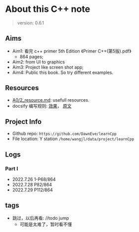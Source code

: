 # About this C++ note

> version: 0.6.1


## Aims
* Aim1: 看完 c++ primer 5th Edition 《Primer C++(第5版).pdf》
    - 864 pages;
* Aim2: from UI to graphics
* Aim3: Project like screen shot app;
* Aim4: Public this book. So try different examples.


## Resources
* [A0/2_resource.md](/A0/2_resource): usefull resources.
* docsify 编写规则: [效果](https://docsify.js.org/#/custom-navbar)， [原文](https://github.com/docsifyjs/docsify/blob/develop/docs/custom-navbar.md?plain=1)



## Project Info
- Github repo: `https://github.com/DawnEve/learnCpp`
- File location: Y station `/home/wangjl/data/project/learnCpp` 



## Logs

### Part I
  * 2022.7.26 1-P68/864
  * 2022.7.28 P82/864
  * 2022.7.29 P112/864


## tags

- 跳过，以后再看: //todo jump
    * 可能是太难了，暂时看不懂





